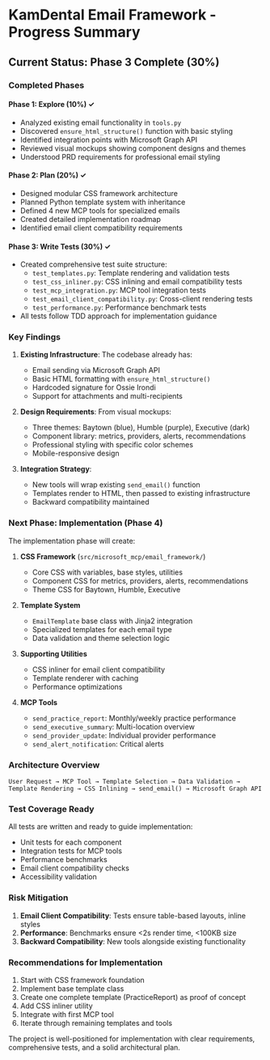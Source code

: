 # KamDental Email Framework - Progress Summary

## Current Status: Phase 3 Complete (30%)

### Completed Phases

#### Phase 1: Explore (10%) ✓
- Analyzed existing email functionality in `tools.py`
- Discovered `ensure_html_structure()` function with basic styling
- Identified integration points with Microsoft Graph API
- Reviewed visual mockups showing component designs and themes
- Understood PRD requirements for professional email styling

#### Phase 2: Plan (20%) ✓
- Designed modular CSS framework architecture
- Planned Python template system with inheritance
- Defined 4 new MCP tools for specialized emails
- Created detailed implementation roadmap
- Identified email client compatibility requirements

#### Phase 3: Write Tests (30%) ✓
- Created comprehensive test suite structure:
  - `test_templates.py`: Template rendering and validation tests
  - `test_css_inliner.py`: CSS inlining and email compatibility tests
  - `test_mcp_integration.py`: MCP tool integration tests
  - `test_email_client_compatibility.py`: Cross-client rendering tests
  - `test_performance.py`: Performance benchmark tests
- All tests follow TDD approach for implementation guidance

### Key Findings

1. **Existing Infrastructure**: The codebase already has:
   - Email sending via Microsoft Graph API
   - Basic HTML formatting with `ensure_html_structure()`
   - Hardcoded signature for Ossie Irondi
   - Support for attachments and multi-recipients

2. **Design Requirements**: From visual mockups:
   - Three themes: Baytown (blue), Humble (purple), Executive (dark)
   - Component library: metrics, providers, alerts, recommendations
   - Professional styling with specific color schemes
   - Mobile-responsive design

3. **Integration Strategy**:
   - New tools will wrap existing `send_email()` function
   - Templates render to HTML, then passed to existing infrastructure
   - Backward compatibility maintained

### Next Phase: Implementation (Phase 4)

The implementation phase will create:

1. **CSS Framework** (`src/microsoft_mcp/email_framework/`)
   - Core CSS with variables, base styles, utilities
   - Component CSS for metrics, providers, alerts, recommendations
   - Theme CSS for Baytown, Humble, Executive

2. **Template System**
   - `EmailTemplate` base class with Jinja2 integration
   - Specialized templates for each email type
   - Data validation and theme selection logic

3. **Supporting Utilities**
   - CSS inliner for email client compatibility
   - Template renderer with caching
   - Performance optimizations

4. **MCP Tools**
   - `send_practice_report`: Monthly/weekly practice performance
   - `send_executive_summary`: Multi-location overview
   - `send_provider_update`: Individual provider performance
   - `send_alert_notification`: Critical alerts

### Architecture Overview

```
User Request → MCP Tool → Template Selection → Data Validation → 
Template Rendering → CSS Inlining → send_email() → Microsoft Graph API
```

### Test Coverage Ready

All tests are written and ready to guide implementation:
- Unit tests for each component
- Integration tests for MCP tools
- Performance benchmarks
- Email client compatibility checks
- Accessibility validation

### Risk Mitigation

1. **Email Client Compatibility**: Tests ensure table-based layouts, inline styles
2. **Performance**: Benchmarks ensure <2s render time, <100KB size
3. **Backward Compatibility**: New tools alongside existing functionality

### Recommendations for Implementation

1. Start with CSS framework foundation
2. Implement base template class
3. Create one complete template (PracticeReport) as proof of concept
4. Add CSS inliner utility
5. Integrate with first MCP tool
6. Iterate through remaining templates and tools

The project is well-positioned for implementation with clear requirements, comprehensive tests, and a solid architectural plan.